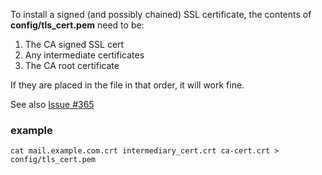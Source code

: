 
To install a signed (and possibly chained) SSL certificate, the contents of **config/tls_cert.pem** need to be:

1. The CA signed SSL cert
2. Any intermediate certificates
3. The CA root certificate

If they are placed in the file in that order, it will work fine.

See also [Issue #365](https://github.com/haraka/Haraka/issues/365)

### example

`cat mail.example.com.crt intermediary_cert.crt ca-cert.crt > config/tls_cert.pem`